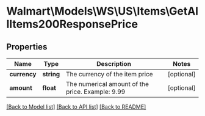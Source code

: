 # Walmart\Models\WS\US\Items\GetAllItems200ResponsePrice

## Properties

Name | Type | Description | Notes
------------ | ------------- | ------------- | -------------
**currency** | **string** | The currency of the item price | [optional]
**amount** | **float** | The numerical amount of the price. Example: 9.99 | [optional]


[[Back to Model list]](./) [[Back to API list]](../../../../../README.md#supported-apis) [[Back to README]](../../../../../README.md)
